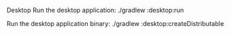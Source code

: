 Desktop
Run the desktop application: ./gradlew :desktop:run

Run the desktop application binary: ./gradlew :desktop:createDistributable